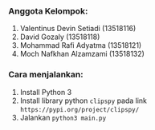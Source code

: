 ### Anggota Kelompok:
1. Valentinus Devin Setiadi (13518116)
2. David Gozaly (13518118)
3. Mohammad Rafi Adyatma (13518121)
4. Moch Nafkhan Alzamzami	(13518132)


### Cara menjalankan:
1. Install Python 3
2. Install library python `clipspy` pada link `https://pypi.org/project/clipspy/`
3. Jalankan `python3 main.py`
